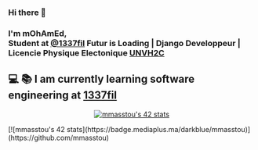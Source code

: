 ### Hi there 👋

### I'm mOhAmEd,<br/> Student at [@1337fil](https://1337.ma/) Futur is Loading | Django Developpeur | Licencie Physique Electonique [UNVH2C](http://www.fsb.univh2c.ma)
## 💻 📚 I am currently learning software engineering at [1337fil](https://1337.ma/)


<p align="center"><a href="https://github.com/mmasstou"><img src="[https://badge42.vercel.app/api/v2/cl1wg22p9004909leo6e585au/stats?cursusId=21&coalitionId=74]" alt="mmasstou's 42 stats" /></a></p>
[![mmasstou's 42 stats](https://badge.mediaplus.ma/darkblue/mmasstou)](https://github.com/mmasstou)


<br/>

